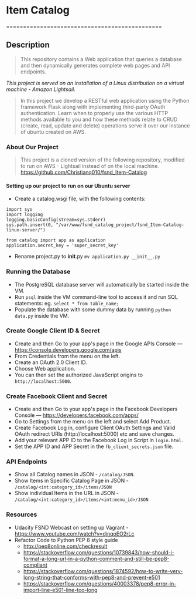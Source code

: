 # Item Catalog
==============================================

## Description

> This repository contains a Web application that queries a database and then dynamically generates complete web pages and API endpoints.

_This project is served on an installation of a Linux distribution on a virtual machine - Amazon Lightsail._

> In this project we develop a RESTful web application using the Python framework Flask along with implementing third-party OAuth authentication. Learn when to properly use the various HTTP methods available to you and how these methods relate to CRUD (create, read, update and delete) operations serve it over our instance of ubuntu created on AWS.

### About Our Project

> This project is a cloned version of the following repository, modified to run on AWS - Lightsail instead of on the local machine.
https://github.com/Christianq010/fsnd_Item-Catalog


#### Setting up our project to run on our Ubuntu server
* Create a catalog.wsgi file, with the following contents:
 ```
import sys
import logging
logging.basicConfig(stream=sys.stderr)
sys.path.insert(0, "/var/www/fsnd_catalog_project/fsnd_Item-Catalog-linux-server/")

from catalog import app as application
application.secret_key = 'super_secret_key'
 ```
* Rename project.py to __init__.py `mv application.py __init__.py`

### Running the Database
* The PostgreSQL database server will automatically be started inside the VM.
 * Run `psql` inside the VM command-line tool to access it and run SQL statements: eg. `select * from table_name;`
* Populate the database with some dummy data by running `python data.py` inside the VM.


### Create Google Client ID & Secret
* Create and then Go to your app's page in the Google APIs Console — https://console.developers.google.com/apis
* From Credentials from the menu on the left.
* Create an OAuth 2.0 Client ID.
* Choose Web application.
* You can then set the authorized JavaScript origins to `http://localhost:5000`.

### Create Facebook Client and Secret
* Create and then Go to your app's page in the Facebook Developers Console — https://developers.facebook.com/apps/
* Go to Settings from the menu on the left and select Add Product.
* Create Facebook Log in, configure Client OAuth Settings and Valid OAuth redirect URIs (http://localhost:5000) etc and save changes.
* Add your relevant APP ID to the Facebook Log in Script in `login.html`.
* Set the APP ID and APP Secret in the `fb_client_secrets.json` file.

### API Endpoints
* Show all Catalog names in JSON - `/catalog/JSON`.
* Show Items in Specific Catalog Page in JSON - `/catalog/<int:category_id>/items/JSON`
* Show individual Items in the URL in JSON - `/catalog/<int:category_id>/items/<int:menu_id>/JSON`


### Resources
* Udacity FSND Webcast on setting up Vagrant - https://www.youtube.com/watch?v=djnqoEO2rLc
* Refactor Code to Python PEP 8 style guide
  * http://pep8online.com/checkresult
  * https://stackoverflow.com/questions/10739843/how-should-i-format-a-long-url-in-a-python-comment-and-still-be-pep8-compliant
  * https://stackoverflow.com/questions/1874592/how-to-write-very-long-string-that-conforms-with-pep8-and-prevent-e501
  * https://stackoverflow.com/questions/40003378/pep8-error-in-import-line-e501-line-too-long
